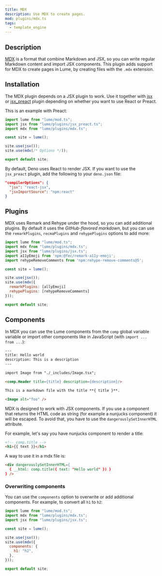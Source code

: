 ```yaml
---
title: MDX
description: Use MDX to create pages.
mod: plugins/mdx.ts
tags:
  - template_engine
---
```


## Description

[MDX](https://mdxjs.com) is a format that combine Markdown and JSX, so you can
write regular Markdown content and import JSX components. This plugin adds
support for MDX to create pages in Lume, by creating files with the `.mdx`
extension.

## Installation

The MDX plugin depends on a JSX plugin to work. Use it together with
[jsx](./jsx.md) or [jsx_preact](./jsx_preact.md) plugin depending on whether you
want to use React or Preact.

This is an example with Preact:

```js
import lume from "lume/mod.ts";
import jsx from "lume/plugins/jsx_preact.ts";
import mdx from "lume/plugins/mdx.ts";

const site = lume();

site.use(jsx());
site.use(mdx(/* Options */));

export default site;
```

By default, Deno uses React to render JSX. If you want to use the `jsx_preact`
plugin, add the following to your `deno.json` file:

```json
"compilerOptions": {
  "jsx": "react-jsx",
  "jsxImportSource": "npm:react"
}
```

## Plugins

MDX uses Remark and Rehype under the hood, so you can add additional plugins. By
default it uses the _GitHub-flavored markdown_, but you can use the
`remarkPlugins`, `recmaPlugins` and `rehypePlugins` options to add more:

```js
import lume from "lume/mod.ts";
import mdx from "lume/plugins/mdx.ts";
import jsx from "lume/plugins/jsx.ts";
import a11yEmoji from 'npm:@fec/remark-a11y-emoji';
import rehypeRemoveComments from 'npm:rehype-remove-comments@5';

const site = lume();

site.use(jsx());
site.use(mdx({
  remarkPlugins: [allyEmoji]
  rehypePlugins: [rehypeRemoveComments]
}));

export default site;
```

## Components

In MDX you can use the Lume components from the `comp` global variable variable
or import other components like in JavaScript (with `import ... from ...`):

```html
---
title: Hello world
description: This is a description
---

import Image from "./_includes/Image.tsx";

<comp.Header title={title} description={description}/>

This is a markdown file with the title **{ title }**.

<Image alt="foo" />
```

MDX is designed to work with JSX components. If you use a component that returns
the HTML code as string (for example a nunjucks component) it will be escaped.
To avoid that, you have to use the `dangerouslySetInnerHTML` attribute.

For example, let's say you have nunjucks component to render a title:

```html
<!-- comp.title -->
<h1>{{ text }}</h1>
```

A way to use it in a mdx file is:

```md
<div dangerouslySetInnerHTML={
  { __html: comp.title({ text: "Hello world" }) }
} />
```

### Overwriting components

You can use the `components` option to overwrite or add additional components.
For example, to convert all `h1` to `h2`:

```js
import lume from "lume/mod.ts";
import mdx from "lume/plugins/mdx.ts";
import jsx from "lume/plugins/jsx.ts";

const site = lume();

site.use(jsx());
site.use(mdx({
  components: {
    h1: "h2",
  },
}));

export default site;
```
